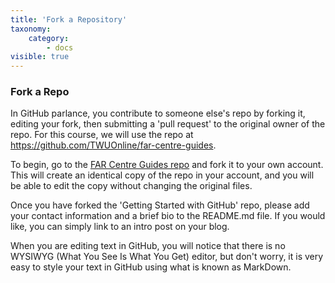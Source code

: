 ```yaml
---
title: 'Fork a Repository'
taxonomy:
    category:
        - docs
visible: true
---
```


### Fork a Repo

In GitHub parlance, you contribute to someone else's repo by forking it, editing your fork, then submitting a 'pull request' to the original owner of the repo. For this course, we will use the repo at https://github.com/TWUOnline/far-centre-guides.

To begin, go to the [FAR Centre Guides repo](https://github.com/TWUOnline/far-centre-guides) and fork it to your own account. This will create an identical copy of the repo in your account, and you will be able to edit the copy without changing the original files.

Once you have forked the 'Getting Started with GitHub' repo, please add your contact information and a brief bio to the README.md file. If you would like, you can simply link to an intro post on your blog.

When you are editing text in GitHub, you will notice that there is no WYSIWYG (What You See Is What You Get) editor, but don't worry, it is very easy to style your text in GitHub using what is known as MarkDown.
